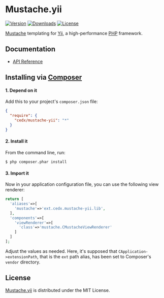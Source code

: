# Mustache.yii
[![Version](http://img.shields.io/packagist/v/cedx/mustache-yii.svg?style=flat)](https://packagist.org/packages/cedx/mustache-yii) [![Downloads](http://img.shields.io/packagist/dt/cedx/mustache-yii.svg?style=flat)](https://packagist.org/packages/cedx/mustache-yii) [![License](http://img.shields.io/packagist/l/cedx/mustache-yii.svg?style=flat)](https://github.com/cedx/mustache.yii/blob/master/LICENSE.txt)

[Mustache](http://mustache.github.io) templating for [Yii](http://www.yiiframework.com), a high-performance [PHP](https://php.net) framework.

## Documentation
- [API Reference](http://dev.belin.io/mustache.yii/api)

## Installing via [Composer](https://getcomposer.org)

#### 1. Depend on it
Add this to your project's `composer.json` file:

```json
{
  "require": {
    "cedx/mustache-yii": "*"
  }
}
```

#### 2. Install it
From the command line, run:

```shell
$ php composer.phar install
```

#### 3. Import it
Now in your application configuration file, you can use the following view renderer:

```php
return [
  'aliases'=>[
    'mustache'=>'ext.cedx.mustache-yii.lib',
  ],
  'components'=>[
    'viewRenderer'=>[
      'class'=>'mustache.CMustacheViewRenderer'
    ]
  ]
];
```

Adjust the values as needed. Here, it's supposed that `CApplication->extensionPath`,
that is the `ext` path alias, has been set to Composer's `vendor` directory.

## License
[Mustache.yii](https://packagist.org/packages/cedx/mustache-yii) is distributed under the MIT License.
